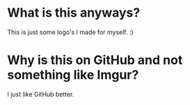 # What is this anyways?
This is just some logo's I made for myself. :)
##
# Why is this on GitHub and not something like Imgur?
I just like GitHub better.
